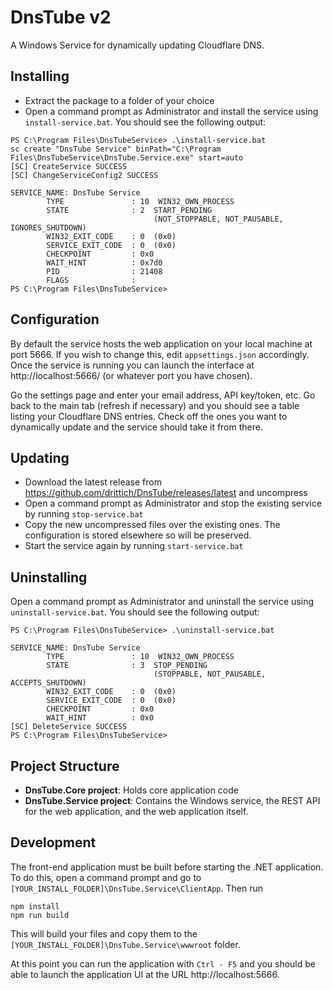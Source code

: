 # DnsTube v2

A Windows Service for dynamically updating Cloudflare DNS.

## Installing

- Extract the package to a folder of your choice
- Open a command prompt as Administrator and install the service using  `install-service.bat`.
You should see the following output:
```
PS C:\Program Files\DnsTubeService> .\install-service.bat
sc create "DnsTube Service" binPath="C:\Program Files\DnsTubeService\DnsTube.Service.exe" start=auto
[SC] CreateService SUCCESS
[SC] ChangeServiceConfig2 SUCCESS

SERVICE_NAME: DnsTube Service
		TYPE               : 10  WIN32_OWN_PROCESS
		STATE              : 2  START_PENDING
								(NOT_STOPPABLE, NOT_PAUSABLE, IGNORES_SHUTDOWN)
		WIN32_EXIT_CODE    : 0  (0x0)
		SERVICE_EXIT_CODE  : 0  (0x0)
		CHECKPOINT         : 0x0
		WAIT_HINT          : 0x7d0
		PID                : 21408
		FLAGS              :
PS C:\Program Files\DnsTubeService>
```

## Configuration

By default the service hosts the web application on your local machine at port 5666. If you wish to change this, edit `appsettings.json` accordingly. Once the service is running you can launch the interface at http://localhost:5666/ (or whatever port you have chosen).

Go the settings page and enter your email address, API key/token, etc. Go back to the main tab (refresh if necessary) and you should see a table listing your Cloudflare DNS entries. Check off the ones you want to dynamically update and the service should take it from there.

## Updating

- Download the latest release from https://github.com/drittich/DnsTube/releases/latest and uncompress
- Open a command prompt as Administrator and stop the existing service by running `stop-service.bat` 
- Copy the new uncompressed files over the existing ones. The configuration is stored elsewhere so will be preserved.
- Start the service again by running `start-service.bat` 

## Uninstalling
Open a command prompt as Administrator and uninstall the service using  `uninstall-service.bat`. You should see the following output:
```
PS C:\Program Files\DnsTubeService> .\uninstall-service.bat

SERVICE_NAME: DnsTube Service
		TYPE               : 10  WIN32_OWN_PROCESS
		STATE              : 3  STOP_PENDING
								(STOPPABLE, NOT_PAUSABLE, ACCEPTS_SHUTDOWN)
		WIN32_EXIT_CODE    : 0  (0x0)
		SERVICE_EXIT_CODE  : 0  (0x0)
		CHECKPOINT         : 0x0
		WAIT_HINT          : 0x0
[SC] DeleteService SUCCESS
PS C:\Program Files\DnsTubeService>
```

## Project Structure

- **DnsTube.Core project**: Holds core application code 
- **DnsTube.Service project**: Contains the Windows service, the REST API for the web application, and the web application itself.

## Development

The front-end application must be built before starting the .NET application. To do this, open a command prompt and go to `[YOUR_INSTALL_FOLDER]\DnsTube.Service\ClientApp`. Then run
```
npm install
npm run build
```

This will build your files and copy them to the `[YOUR_INSTALL_FOLDER]\DnsTube.Service\wwwroot` folder.

At this point you can run the application with `Ctrl - F5` and you should be able to launch the application UI at the URL http://localhost:5666.
